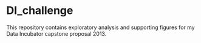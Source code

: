 # DI_challenge

This repository contains exploratory analysis and supporting figures for my Data Incubator capstone proposal 2013.
